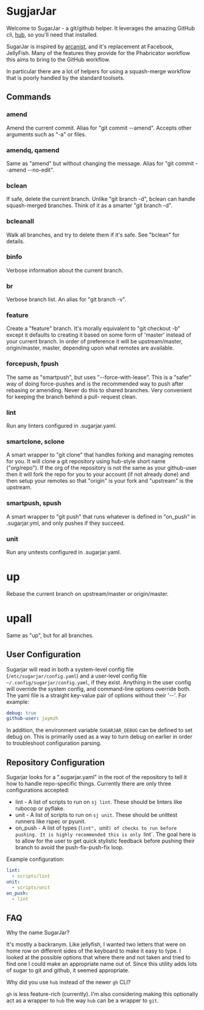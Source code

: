 # SugjarJar

Welcome to SugarJar - a git/github helper. It leverages the amazing GitHub cli,
[hub](https://hub.github.com/), so you'll need that installed.

SugarJar is inspired by [arcanist](https://github.com/phacility/arcanist), and
it's replacement at Facebook, JellyFish. Many of the features they provide for
the Phabricator workflow this aims to bring to the GitHub workflow.

In particular there are a lot of helpers for using a squash-merge workflow that
is poorly handled by the standard toolsets.

## Commands

### amend

Amend the current commit. Alias for "git commit --amend".  Accepts other
arguments such as "-a" or files.

### amendq, qamend

Same as "amend" but without changing the message. Alias for "git commit --amend
--no-edit".

### bclean

If safe, delete the current branch. Unlike "git branch -d", bclean can handle
squash-merged branches. Think of it as a smarter "git branch -d".

### bcleanall

Walk all branches, and try to delete them if it's safe. See "bclean" for
details.

### binfo

Verbose information about the current branch.

### br

Verbose branch list. An alias for "git branch -v".

### feature

Create a "feature" branch. It's morally equivalent to "git checkout -b" except
it defaults to creating it based on some form of 'master' instead of your
current branch. In order of preference it will be upstream/master,
origin/master, master, depending upon what remotes are available.

### forcepush, fpush

The same as "smartpush", but uses "--force-with-lease". This is a "safer" way
of doing force-pushes and is the recommended way to push after rebasing or
amending. Never do this to shared branches. Very convenient for keeping the
branch behind a pull- request clean.

### lint

Run any linters configured in .sugarjar.yaml.

### smartclone, sclone

A smart wrapper to "git clone" that handles forking and managing remotes for
you.  It will clone a git repository using hub-style short name ("$org/$repo").
If the org of the repository is not the same as your github-user then it will
fork the repo for you to your account (if not already done) and then setup your
remotes so that "origin" is your fork and "upstream" is the upstream.

### smartpush, spush

A smart wrapper to "git push" that runs whatever is defined in "on_push" in
.sugarjar.yml, and only pushes if they succeed.

### unit

Run any unitests configured in .sugarjar.yaml.

# up

Rebase the current branch on upstream/master or origin/master.

# upall

Same as "up", but for all branches.

## User Configuration

Sugarjar will read in both a system-level config file
(`/etc/sugarjar/config.yaml`) and a user-level config file
`~/.config/sugarjar/config.yaml`, if they exist. Anything in the user config
will override the system config, and command-line options override both. The
yaml file is a straight key-value pair of options without their '--'. For
example:

```yaml
debug: true
github-user: jaymzh
```

In addition, the environment variable `SUGARJAR_DEBUG` can be defined to set
debug on. This is primarily used as a way to turn debug on earlier in order to
troubleshoot configuration parsing.

## Repository Configuration

Sugarjar looks for a ".sugarjar.yaml" in the root of the repository to tell it
how to handle repo-specific things. Currently there are only three
configurations accepted:

* lint - A list of scripts to run on `sj lint`. These should be linters like
  rubocop or pyflake.
* unit - A list of scripts to run on `sj unit`. These should be unittest
  runners like rspec or pyunit.
* on_push - A list of types (`lint", `unit`) of checks to run before pushing.
  It is highly recommended this is only `lint`. The goal here is to allow for
  the user to get quick stylistic feedback before pushing their branch to avoid
  the push-fix-push-fix loop.

Example configuration:

```yaml
lint:
  - scripts/lint
unit:
  - scripts/unit
on_push:
  - lint
```

## FAQ

Why the name SugarJar?

It's mostly a backranym. Like jellyfish, I wanted two letters that were on
home row on different sides of the keyboard to make it easy to type. I looked
at the possible options that where there and not taken and tried to find one
I could make an appropriate name out of. Since this utility adds lots of sugar
to git and github, it seemed appropriate.

Why did you use `hub` instead of the newer `gh` CLI?

`gh` is less feature-rich (currently). I'm also considering making this optionally
act as a wrapper to `hub` the way `hub` can be a wrapper to `git`.

